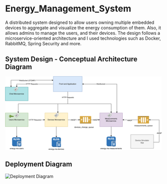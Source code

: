 # Energy_Management_System
A distributed system designed to allow users owning multiple embedded devices to aggregate and visualize the energy consumption of them. Also, it allows admins to manage the users, and their devices. The design follows a microservice-oriented architecture and I used technologies such as Docker, RabbitMQ, Spring Security and more.

## System Design - Conceptual Architecture Diagram 

![Conceptual Architecture](diagrams/conceptual.jpg)


## Deployment Diagram

![Deployment Diagram](diagrams/deployment.jpg)
